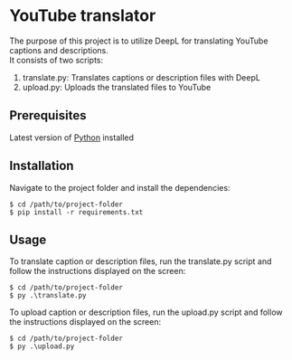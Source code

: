 # YouTube translator

The purpose of this project is to utilize DeepL for translating YouTube captions and descriptions.  
It consists of two scripts:
1. translate.py: Translates captions or description files with DeepL
2. upload.py: Uploads the translated files to YouTube

## Prerequisites

Latest version of [Python](https://www.python.org/downloads/) installed

## Installation

Navigate to the project folder and install the dependencies:
```
$ cd /path/to/project-folder
$ pip install -r requirements.txt
```

## Usage

To translate caption or description files, run the translate.py script and follow the instructions displayed on the screen:
```
$ cd /path/to/project-folder 
$ py .\translate.py
```

To upload caption or description files, run the upload.py script and follow the instructions displayed on the screen:
```
$ cd /path/to/project-folder 
$ py .\upload.py
```
